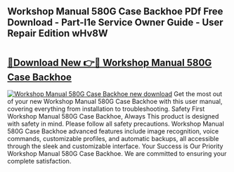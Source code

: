 ## Workshop Manual 580G Case Backhoe PDf Free Download - Part-I1e Service Owner Guide - User Repair Edition wHv8W

# <h2><a href="http://bc66040.oget.top/?id=Workshop+Manual+580G+Case+Backhoe">🔗Download New 👉🔴 Workshop Manual 580G Case Backhoe</a></h2>

[![Workshop Manual 580G Case Backhoe new download](https://i.imgur.com/5g1atiW.png)](http://bc66040.oget.top/?id=Workshop+Manual+580G+Case+Backhoe)
Get the most out of your new Workshop Manual 580G Case Backhoe with this user manual, covering everything from installation to troubleshooting. Safety First Workshop Manual 580G Case Backhoe, Always This product is designed with safety in mind. Please follow all safety precautions. Workshop Manual 580G Case Backhoe advanced features include image recognition, voice commands, customizable profiles, and automatic backups, all accessible through the sleek and customizable interface. Your Success is Our Priority Workshop Manual 580G Case Backhoe. We are committed to ensuring your complete satisfaction.
